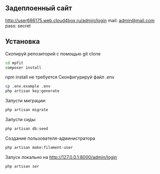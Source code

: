 ## Задеплоенный сайт
http://user686175.web.cloud4box.ru/admin/login
mail: admin@mail.com
pass: secret

## Установка

Скопируй репозиторий с помощью git clone

```bash
cd mpfit
composer install
```
npm install не требуется
Сконфигурируй файл .env
```bash
cp .env.example .env
php artisan key:generate
```
Запусти миграции:
```bash
php artisan migrate
```
Запусти сиды:
```bash
php artisan db:seed
```

Создание пользователя-администратора
```bash
php artisan make:filament-user
```

Запуск локально на http://127.0.0.1:8000/admin/login
```bash
php artisan ser
```
